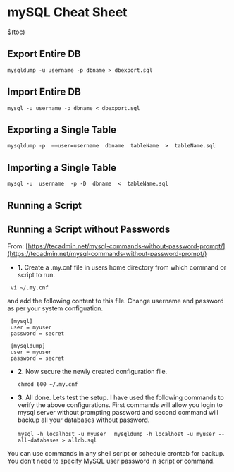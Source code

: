 # mySQL Cheat Sheet

$(toc)

## Export Entire DB
`mysqldump -u username -p dbname > dbexport.sql`

## Import Entire DB
`mysql -u username -p dbname < dbexport.sql`

## Exporting a Single Table
  
`mysqldump -p  ––user=username  dbname  tableName  >  tableName.sql`

## Importing a Single Table  

`mysql -u  username  -p -D  dbname  <  tableName.sql`

## Running a Script

## Running a Script without Passwords

From: [https://tecadmin.net/mysql-commands-without-password-prompt/](https://tecadmin.net/mysql-commands-without-password-prompt/)

-   **1.** Create a .my.cnf file in users home directory from which command or script to run.
    
   ` vi ~/.my.cnf`
    
   and add the following content to this file. Change username and password as per your system configuation.
   ``` 
    [mysql]
    user = myuser
    password = secret
    
    [mysqldump]
    user = myuser
    password = secret
```
-   **2.** Now secure the newly created configuration file.
    
    `chmod 600 ~/.my.cnf`
    
-   **3.** All done. Lets test the setup. I have used the following commands to verify the above configurations. First commands will allow you login to mysql server without prompting password and second command will backup all your databases without password.

    `mysql -h localhost -u myuser  ` 
    `mysqldump -h localhost -u myuser --all-databases > alldb.sql`
    
You can use commands in any shell script or schedule crontab for backup. You don’t need to specify MySQL user password in script or command.
<!--stackedit_data:
eyJoaXN0b3J5IjpbLTI1NDU1MDM1OCwtMTI1MzI5OTc4XX0=
-->